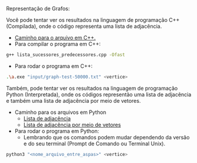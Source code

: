 Representação de Grafos:

Você pode tentar ver os resultados na linguagem de programação C++ (Compilada), onde o código representa uma lista de adjacência.
- [Caminho para o arquivo em C++.](https://github.com/brunofaria27/teoria-grafos-computabilidade/blob/main/Listas%20Grafos/lista_sucessores_predecessores.cpp)
- Para compilar o programa em C++:
```bash
g++ lista_sucessores_predecessores.cpp -Ofast
```
- Para rodar o programa em C++:
```bash
.\a.exe "input/graph-test-50000.txt" <vertice>
```
Também, pode tentar ver os resultados na linguagem de programação Python (Interpretada), onde os códigos representão uma lista de adjacência e também uma lista de adjacência por meio de vetores.
- Caminho para os arquivos em Python
    - [Lista de adjacência](https://github.com/brunofaria27/teoria-grafos-computabilidade/blob/main/Listas%20Grafos/lista_sucessores_predecessores.py)
    - [Lista de adjacência por meio de vetores](https://github.com/brunofaria27/teoria-grafos-computabilidade/blob/main/Listas%20Grafos/foward_and_reverse_star.py)
- Para rodar o programa em Python:
    - Lembrando que os comandos podem mudar dependendo da versão e do seu terminal (Prompt de Comando ou Terminal Unix).
```bash
python3 "<nome_arquivo_entre_aspas>" <vertice>
```